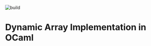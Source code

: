 ![build](https://github.com/Ibrahim-Haroon/Vector_OCaml/actions/workflows/ci-pipeline.yml/badge.svg)
# Dynamic Array Implementation in OCaml
